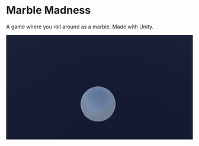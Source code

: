# Marble Madness

A game where you roll around as a marble.  Made with Unity.

![demo preview](./preview.gif?raw=true)